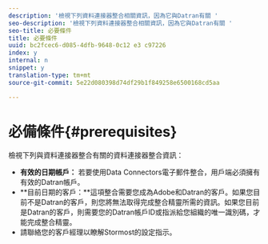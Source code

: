 ```yaml
---
description: '檢視下列資料連接器整合相關資訊，因為它與Datran有關 '
seo-description: '檢視下列資料連接器整合相關資訊，因為它與Datran有關 '
seo-title: 必要條件
title: 必要條件
uuid: bc2fcec6-d085-4dfb-9648-0c12 e3 c97226
index: y
internal: n
snippet: y
translation-type: tm+mt
source-git-commit: 5e22d080398d74df29b1f849258e6500168cd5aa

---
```



# 必備條件{#prerequisites}

檢視下列與資料連接器整合有關的資料連接器整合資訊：

* **有效的日期帳戶：** 若要使用Data Connectors電子郵件整合，用戶端必須擁有有效的Datran帳戶。
* **目前日期的客戶：**這項整合需要您成為Adobe和Datran的客戶。如果您目前不是Datran的客戶，則您將無法取得完成整合精靈所需的資訊。如果您目前是Datran的客戶，則需要您的Datran帳戶ID或指派給您組織的唯一識別碼，才能完成整合精靈。
* 請聯絡您的客戶經理以瞭解Stormost的設定指示。

